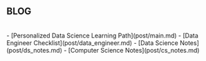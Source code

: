 ## BLOG
<br/>
- [Personalized Data Science Learning Path](post/main.md)
- [Data Engineer Checklist](post/data_engineer.md)
- [Data Science Notes](post/ds_notes.md)
- [Computer Science Notes](post/cs_notes.md)
